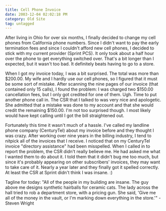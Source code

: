 ```yaml
---
title: Cell Phone Invoice
date: 2003-12-04 02:02:18 PM
category: Old Site
tag: untagged
---
```


After living in Ohio for over six months, I finally decided to change my cell phones from California phone numbers. Since I didn't want to pay the early termination fees and since I couldn't afford new cell phones, I decided to stick with my current provider (Sprint PCS). It only took about a half hour over the phone to get everything switched over. That's a bit longer than I expected, but it wasn't too bad. It definitely beats having to go to a store.

When I got my invoice today, I was a bit surprised. The total was more than $200.00. My wife and I hardly use our cell phones, so I figured that it must be some sort of mistake. After scanning the nine pages of our invoice (that contained only 15 calls), I found the problem: I was charged two $150.00 cancellation fees, but I only got credited for one of them. Ugh. Time to put another phone call in. The CSR that I talked to was very nice and apologetic. She admitted that a mistake was done to my account and that she would credit the remaining $150.00. I'm not too surprised though. I most likely would have kept calling until I got the bill straightened out.

Fortunately this time it wasn't much of a hassle. I've called my landline phone company (CenturyTel) about my invoice before and they thought I was crazy. After working over nine years in the billing industry, I tend to nitpick all of the invoices that I receive. I noticed that on my CenturyTel invoice "directory assistance" had been misspelled. When I called in to report the problem, the CSR didn't really believe me. He had asked me what I wanted them to do about it. I told them that it didn't bug me too much, but since it's probably appearing on other subscribers' invoices, they may want to take care of it. Nearly a year later and they finally got it spelled correctly. At least the CSR at Sprint didn't think I was insane. :)

Tagline for today: "All of the people in my building are insane. The guy above me designs synthetic hairballs for ceramic cats. The lady across the hall tried to rob a department store, with a pricing gun. She said, 'Give me all of the money in the vault, or I'm marking down everything in the store.'" - Steven Wright
